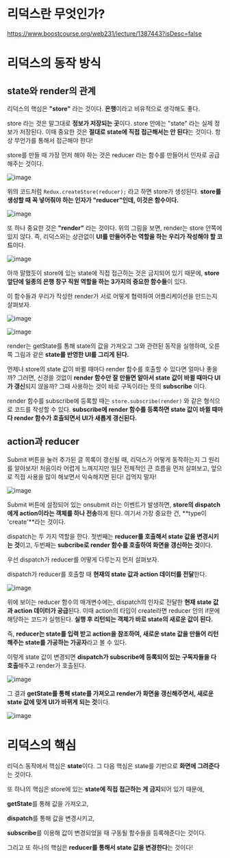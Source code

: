 # 리덕스란 무엇인가? 

https://www.boostcourse.org/web231/lecture/1387443?isDesc=false

# 리덕스의 동작 방식 

## state와 render의 관계 

리덕스의 핵심은 **"store"** 라는 것이다. **은행**이라고 비유적으로 생각해도 좋다. 

store 라는 것은 말그대로 **정보가 저장되는 곳**이다. store 안에는 "state" 라는 실제 정보가 저장된다. 이때 중요한 것은 **절대로 state에 직접 접근해서는 안 된다**는 것이다. 항상 무언가를 통해서 접근해야 한다! 

store를 만들 때 가장 먼저 해야 하는 것은 reducer 라는 함수를 만들어서 인자로 공급해주는 것이다. 

![image](https://user-images.githubusercontent.com/68090939/180643711-629a833b-0706-4ce6-a728-b602405c011a.png)

위의 코드처럼 `Redux.createStore(reducer);` 라고 하면 store가 생성된다. **store를 생성할 때 꼭 넣어줘야 하는 인자가 "reducer"인데, 이것은 함수이다.** 

![image](https://user-images.githubusercontent.com/68090939/180643945-fb2398e6-8f9d-4e08-91d3-ad855abe71b0.png) 

또 하나 중요한 것은 **"render"** 라는 것이다. 위의 그림을 보면, render는 store 안쪽에 있지 않다. 즉, 리덕스와는 상관없이 **UI를 만들어주는 역할을 하는 우리가 작성해야 할 코드**이다. 

![image](https://user-images.githubusercontent.com/68090939/180643966-48b5fae5-fbbb-4837-97dc-20cb871f314f.png) 

아까 말했듯이 store에 있는 state에 직접 접근하는 것은 금지되어 있기 때문에, **store 앞단에 일종의 은행 창구 직원 역할을 하는 3가지의 중요한 함수들**이 있다. 

이 함수들과 우리가 작성한 render가 서로 어떻게 협력하여 어플리케이션을 만드는지 살펴보자. 

![image](https://user-images.githubusercontent.com/68090939/180644157-a4d5e186-0975-4a9b-be9e-3fade951e7d9.png)

![image](https://user-images.githubusercontent.com/68090939/180644164-8cae1571-5f0d-48e6-8876-3ceb83a1982d.png) 

render는 getState를 통해 state의 값을 가져오고 그와 관련된 동작을 실행하여, 오른쪽 그림과 같은 **state를 반영한 UI를 그리게 된다.** 

언제나 store의 state 값이 바뀔 때마다 render 함수를 호출할 수 있다면 얼마나 좋을까? 그러면, 신경쓸 것없이 **render 함수만 잘 만들면 알아서 state 값이 바뀔 때마다 UI가 갱신**되지 않을까? 그때 사용하는 것이 바로 구독이라는 뜻의 **subscribe** 이다. 

render 함수를 subscribe에 등록할 때는 `store.subscribe(render)` 와 같은 형식으로 코드를 작성할 수 있다. **subscribe에 render 함수를 등록하면 state 값이 바뀔 때마다 render 함수가 호출되면서 UI가 새롭게 갱신된다.** 

## action과 reducer 

Submit 버튼을 눌러 추가된 글 목록이 갱신될 때, 리덕스가 어떻게 동작하는지 그 원리를 알아보자! 처음이라 어렵게 느껴지지만 일단 전체적인 큰 흐름을 먼저 살펴보고, 앞으로 직접 사용을 많이 해보면서 익숙해지면 된다! 겁먹지 말자! 

![image](https://user-images.githubusercontent.com/68090939/180644877-5d5bf356-9255-4442-8a7c-f5471d69910d.png)

Submit 버튼에 설정되어 있는 onsubmit 라는 이벤트가 발생하면, **store의 dispatch에게 action이라는 객체를 하나 전송**하게 된다. 여기서 가장 중요한 건, **type이 'create'**라는 것이다. 

dispatch는 두 가지 역할을 한다. 첫번째는 **reducer를 호출해서 state 값을 변경시키는 것**이고, 두번째는 **subcribe로 render 함수를 호출하여 화면을 갱신하는 것**이다. 

우선 dispatch가 reducer를 어떻게 다루는지 먼저 살펴보자. 

dispatch가 reducer를 호출할 때 **현재의 state 값과 action 데이터를 전달**한다. 

![image](https://user-images.githubusercontent.com/68090939/180645176-06316120-ebd3-4430-9ce1-662521537099.png)

위에 보이는 reducer 함수의 매개변수에는, dispatch의 인자로 전달한 **현재 state 값과 action 데이터가 공급**된다. 이때 action의 타입이 create라면 reducer 안의 if문에 해당하는 코드가 실행된다. **실행 후 리턴되는 객체가 바로 state의 새로운 값이 된다.** 

즉, **reducer는 state를 입력 받고 action을 참조하여, 새로운 state 값을 만들어 리턴해주는 state를 가공하는 가공자**라고 볼 수 있다. 

이렇게 state 값이 변경되면 **dispatch가 subscribe에 등록되어 있는 구독자들을 다 호출**해주고 render가 호출된다. 

![image](https://user-images.githubusercontent.com/68090939/180645257-06657bb6-95dc-4fd4-8007-393e38f7d7b7.png) 

그 결과 **getState를 통해 state를 가져오고 render가 화면을 갱신해주면서, 새로운 state 값에 맞게 UI가 바뀌게 되는 것**이다. 

![image](https://user-images.githubusercontent.com/68090939/180645271-3eabe70f-3f57-4c80-a894-9248cab238d1.png) 

# 리덕스의 핵심

리덕스 동작에서 핵심은 **state**이다. 그 다음 핵심은 state를 기반으로 **화면에 그려준다**는 것이다. 

또 하나의 핵심은 store에 있는 **state에 직접 접근하는 게 금지**되어 있기 때문에, 

**getState**를 통해 값을 가져오고, 

**dispatch**를 통해 값을 변경시키고, 

**subscribe**를 이용해 값이 변경되었을 때 구동될 함수들을 등록해준다는 것이다. 

그리고 또 하나의 핵심은 **reducer를 통해서 state 값을 변경한다**는 것이다! 


